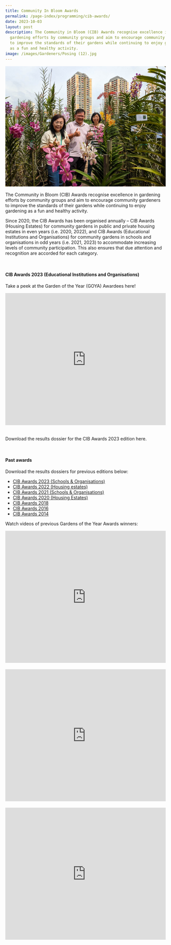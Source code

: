 ```yaml
---
title: Community In Bloom Awards
permalink: /page-index/programming/cib-awards/
date: 2023-10-03
layout: post
description: The Community in Bloom (CIB) Awards recognise excellence in
  gardening efforts by community groups and aim to encourage community gardeners
  to improve the standards of their gardens while continuing to enjoy gardening
  as a fun and healthy activity.
image: /images/Gardeners/Posing (12).jpg
---
```

<section>
	<img title="Gardeners from West Coast CC posing in their orchid garden. West Coast CC recieved the Gardens of the Year Award in 2023. Photo by Jacqueline Chua." src="/images/Gardeners/Posing%20(12).jpg">
	<p>The Community in Bloom (CIB) Awards recognise excellence in gardening efforts by community groups and aim to encourage community gardeners to improve the standards of their gardens while continuing to enjoy gardening as a fun and healthy activity.</p>
	<p>Since 2020, the CIB Awards has been organised annually – CIB Awards (Housing Estates) for community gardens in public and private housing estates in even years (i.e. 2020, 2022), and CIB Awards (Educational Institutions and Organisations) for community gardens in schools and organisations in odd years (i.e. 2021, 2023) to accommodate increasing levels of community participation. This also ensures that due attention and recognition are accorded for each category.</p>
	<br>
</section>

<section>
	<h4>CIB Awards 2023 (Educational Institutions and Organisations)</h4>
	<p>Take a peek at the Garden of the Year (GOYA) Awardees here!</p>
	<iframe width="100%" height="415" src="https://www.youtube.com/embed/rRkCP-nlMtM?si=-MQl0qtHxnB5uLyh" title="YouTube video player" frameborder="0" allow="accelerometer; autoplay; clipboard-write; encrypted-media; gyroscope; picture-in-picture; web-share" allowfullscreen=""></iframe>	<br>
	<br>
	<p>Download the results dossier for the CIB Awards 2023 edition here.</p>
	<br>
</section>

<section>
	<h4>Past awards</h4>
	<p>Download the results dossiers for previous editions below:</p>
	<ul>
		<li><a href="https://go.gov.sg/ciba2023-results-dossier">CIB Awards 2023 (Schools &amp; Organisations)</a></li> 
		<li><a href="https://go.gov.sg/ciba2022-results-dossier">CIB Awards 2022 (Housing estates)</a></li>
		<li><a href="https://go.gov.sg/ciba2021-results-dossier">CIB Awards 2021 (Schools &amp; Organisations)</a></li> 
		<li><a href="https://go.gov.sg/ciba2020-results-dossier">CIB Awards 2020 (Housing Estates)</a></li>
		<li><a href="https://go.gov.sg/ciba2018-results-dossier">CIB Awards 2018</a></li>
		<li><a href="https://go.gov.sg/ciba2016-results-dossier">CIB Awards 2016</a></li>
		<li><a href="https://go.gov.sg/ciba2014-results-dossier">CIB Awards 2014</a></li>
	</ul>
	<p>Watch videos of previous Gardens of the Year Awards winners:</p>
	<iframe width="100%" height="415" src="https://www.youtube.com/embed/jB1WD0su6oU?si=TY3EsdD3dEmV3Vpu" title="YouTube video player" frameborder="0" allow="accelerometer; autoplay; clipboard-write; encrypted-media; gyroscope; picture-in-picture; web-share" allowfullscreen=""></iframe>	<br>
	<br>
	<iframe width="100%" height="415" src="https://www.youtube.com/embed/aj8Wb3wyOmk?si=JhTV-2y9NjNEB1jf" title="YouTube video player" frameborder="0" allow="accelerometer; autoplay; clipboard-write; encrypted-media; gyroscope; picture-in-picture; web-share" allowfullscreen=""></iframe>	<br>
	<br>
	<iframe width="100%" height="415" src="https://www.youtube.com/embed/epChDGLSbRA?si=fTAYigvkc80AV8k1" title="YouTube video player" frameborder="0" allow="accelerometer; autoplay; clipboard-write; encrypted-media; gyroscope; picture-in-picture; web-share" allowfullscreen=""></iframe>	<br>
	<br>
</section>